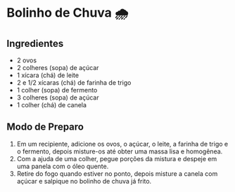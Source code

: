 # Bolinho de Chuva :cloud_with_rain:



## Ingredientes

- 2 ovos
- 2 colheres (sopa) de açúcar
- 1 xícara (chá) de leite
- 2 e 1/2 xícaras (chá) de farinha de trigo
- 1 colher (sopa) de fermento
- 3 colheres (sopa) de açúcar
- 1 colher (chá) de canela



## Modo de Preparo

1. Em um recipiente, adicione os ovos, o açúcar, o leite, a farinha de trigo e o fermento, depois misture-os até obter  uma massa lisa e homogênea.
2. Com a ajuda de uma colher, pegue porções da mistura e despeje em uma panela com o óleo quente.
3. Retire do fogo quando estiver no ponto, depois misture a canela com açúcar e salpique no bolinho de chuva já frito.